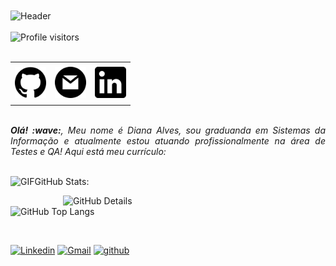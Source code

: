 <div>
<img align="center" alt="Header" src="https://github.com/Dianaaaf/Dianaaaf/blob/main/img/github.jpg?raw=true"/>
</div>
<br>


<div>
  <img alt="Profile visitors" src="https://komarev.com/ghpvc/?username=Dianaaaf"/>
</div>
<br>


<div align="center">
<table>
<tr>
 <td align="center" colspan="11"></td>
</tr> 
<tr>
  <td><a href="https://github.com/Dianaaaf" target="_blank"><img src="https://github.com/Dianaaaf/Dianaaaf/blob/main/img/github.png?raw=true" width="50px" height="50px"/></a>
</td>
  <td><a href="mailto:2004disial@gmail.com" target="_blank"><img src="https://github.com/Dianaaaf/Dianaaaf/blob/main/img/gmail.png?raw=true" width="50px" height="50px"/></a>
</td>
  <td><a href="https://www.linkedin.com/in/diana-alves-6a99271b5/" target="_blank"><img src="https://github.com/Dianaaaf/Dianaaaf/blob/main/img/linkedin.png?raw=true" width="50px" height="50px"/></a>
</td>
</tr>
<tr>
 <td align="center" colspan="11"></td>
</tr> 
</table>
</div>
<br>


<div align="justify">
  <i><b>
    Olá! :wave:</b>, Meu nome é Diana Alves, sou graduanda em Sistemas da Informação e atualmente estou atuando profissionalmente na área de Testes e QA! Aqui está meu currículo:
    <a href="https://drive.google.com/file/d/126QgBykje58LVZ3IYmAZpu9iRYPxYnF8/view?usp=sharing" target="_blank"></a>
  </i></br>
</div>
<br>


<img height="20" alt="GIF" src="https://github.com/Dianaaaf/Dianaaaf/blob/main/img/grafic.png?raw=true"/>GitHub Stats:
<div>
  <img align="right" alt="GitHub Details" width="420px" src="https://github-profile-summary-cards.vercel.app/api/cards/profile-details?username=Dianaaaf&theme=github_dark"/>
  <img alt="GitHub Top Langs" width="200px" src="https://github-profile-summary-cards.vercel.app/api/cards/repos-per-language?username=Dianaaaf&theme=github_dark"/>
</div>
<br>


<div>
<table align="right">
</table>
  <a href="https://www.linkedin.com/in/diana-alves-6a99271b5/" target="_blank"><img alt="Linkedin" src="https://img.shields.io/badge/LinkedIn-0077B5?style=for-the-badge&logo=linkedin&logoColor=white"/></a>
  <a href="mailto:2004disial@gmail.com" target="_blank"><img alt="Gmail" src="https://img.shields.io/badge/Gmail-D14836?style=for-the-badge&logo=gmail&logoColor=white"/></a>
  <a href="https://github.com/Dianaaaf" target="_blank"><img alt="github" src="https://img.shields.io/badge/GitHub-100000?style=for-the-badge&logo=github&logoColor=white"/></a>
</div>
